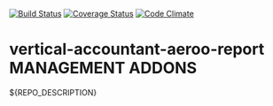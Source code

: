[![Build Status](https://travis-ci.org/open-synergy/opensynid-vertical-accountant-aeroo-report.svg?branch=8.0)](https://travis-ci.org/open-synergy/opensynid-vertical-accountant-aeroo-report)
[![Coverage Status](https://coveralls.io/repos/github/open-synergy/opensynid-vertical-accountant-aeroo-report/badge.svg?branch=8.0)](https://coveralls.io/github/open-synergy/opensynid-vertical-accountant-aeroo-report?branch=8.0)
[![Code Climate](https://codeclimate.com/github/open-synergy/opensynid-vertical-accountant-aeroo-report/badges/gpa.svg)](https://codeclimate.com/github/open-synergy/opensynid-vertical-accountant-aeroo-report)

# vertical-accountant-aeroo-report MANAGEMENT ADDONS

${REPO_DESCRIPTION}
